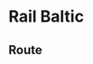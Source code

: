 # Rail Baltic

## Route

<script src="https://embed.github.com/view/geojson/buildig/railbaltic/master/railbaltic-route-estonia.geojson"></script>
